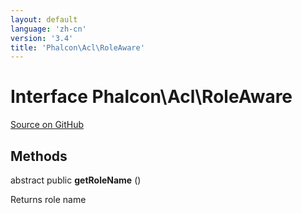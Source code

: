 ```yaml
---
layout: default
language: 'zh-cn'
version: '3.4'
title: 'Phalcon\Acl\RoleAware'
---
```


# Interface **Phalcon\Acl\RoleAware**

<a href="https://github.com/phalcon/cphalcon/tree/v3.4.0/phalcon/acl/roleaware.zep" class="btn btn-default btn-sm">Source on GitHub</a>

## Methods

abstract public **getRoleName** ()

Returns role name